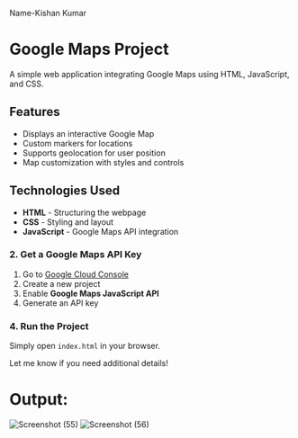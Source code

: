 Name-Kishan Kumar
# Google Maps Project

A simple web application integrating Google Maps using HTML, JavaScript, and CSS.

## Features

- Displays an interactive Google Map
- Custom markers for locations
- Supports geolocation for user position
- Map customization with styles and controls

## Technologies Used

- **HTML** - Structuring the webpage  
- **CSS** - Styling and layout  
- **JavaScript** - Google Maps API integration  


### 2. Get a Google Maps API Key
 
1. Go to [Google Cloud Console](https://console.cloud.google.com/)  
2. Create a new project  
3. Enable **Google Maps JavaScript API**  
4. Generate an API key
 
### 4. Run the Project  
Simply open `index.html` in your browser.

Let me know if you need additional details!
# Output:
![Screenshot (55)](https://github.com/user-attachments/assets/65dc93fa-d2e7-4926-a138-949ad65e5d27)
![Screenshot (56)](https://github.com/user-attachments/assets/15ca710c-c0eb-4f88-9827-be35cabdec2b)

